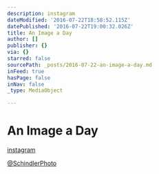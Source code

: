 ```yaml
---
description: instagram
dateModified: '2016-07-22T18:58:52.115Z'
datePublished: '2016-07-22T19:00:32.026Z'
title: An Image a Day
author: []
publisher: {}
via: {}
starred: false
sourcePath: _posts/2016-07-22-an-image-a-day.md
inFeed: true
hasPage: false
inNav: false
_type: MediaObject

---
```

# An Image a Day

[instagram][0]

[@SchindlerPhoto][0]

[0]: https://www.instagram.com/schindlerphoto/ "@SchindlerPhoto"